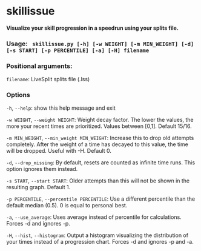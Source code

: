 

# skillissue

**Visualize your skill progression in a speedrun using your splits file.**

### Usage: ``` skillissue.py [-h] [-w WEIGHT] [-m MIN_WEIGHT] [-d] [-s START] [-p PERCENTILE] [-a] [-H] filename```

### Positional arguments:
  `filename`: LiveSplit splits file (.lss)

### Options
`-h`, `--help`: show this help message and exit

`-w WEIGHT`, `--weight WEIGHT`: Weight decay factor. The lower the values, the more your recent times are prioritized. Values between [0,1]. Default 15/16.

`-m MIN_WEIGHT`, `--min_weight MIN_WEIGHT`: Increase this to drop old attempts completely. After the weight of a time has decayed to this value, the time will be dropped. Useful with -H. Default 0.

`-d`, `--drop_missing`: By default, resets are counted as infinite time runs. This option ignores them instead.

`-s START`, `--start START`: Older attempts than this will not be shown in the resulting graph. Default 1.

`-p PERCENTILE`, `--percentile PERCENTILE`: Use a different percentile than the default median (0.5). 0 is equal to personal best.

`-a`, `--use_average`: Uses average instead of percentile for calculations. Forces -d and ignores -p.

`-H`, `--hist`, `--histogram`: Output a histogram visualizing the distribution of your times instead of a progression chart. Forces -d and ignores -p and -a.
